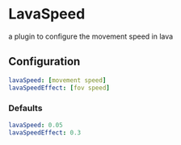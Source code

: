 # LavaSpeed

a plugin to configure the movement speed in lava

## Configuration

```yaml
lavaSpeed: [movement speed]
lavaSpeedEffect: [fov speed]
```

### Defaults
```yaml
lavaSpeed: 0.05
lavaSpeedEffect: 0.3
```
